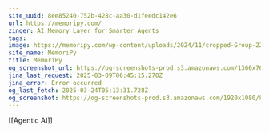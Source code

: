 ```yaml
---
site_uuid: 8ee85240-752b-428c-aa30-d1feedc142e6
url: https://memoripy.com/
zinger: AI Memory Layer for Smarter Agents
tags: 
image: https://memoripy.com/wp-content/uploads/2024/11/cropped-Group-2222-1-2-180x180.png
site_name: MemoriPy
title: MemoriPy
og_screenshot_url: https://og-screenshots-prod.s3.amazonaws.com/1366x768/80/false/15d67082028cb8ac2038d5f78908949272eb0588df1457afb291345f28d601fd.jpeg
jina_last_request: 2025-03-09T06:45:15.270Z
jina_error: Error occurred
og_last_fetch: 2025-03-24T05:13:31.728Z
og_screenshot: https://og-screenshots-prod.s3.amazonaws.com/1920x1080/80/false/15d67082028cb8ac2038d5f78908949272eb0588df1457afb291345f28d601fd.jpeg
---
```

[[Agentic AI]]
